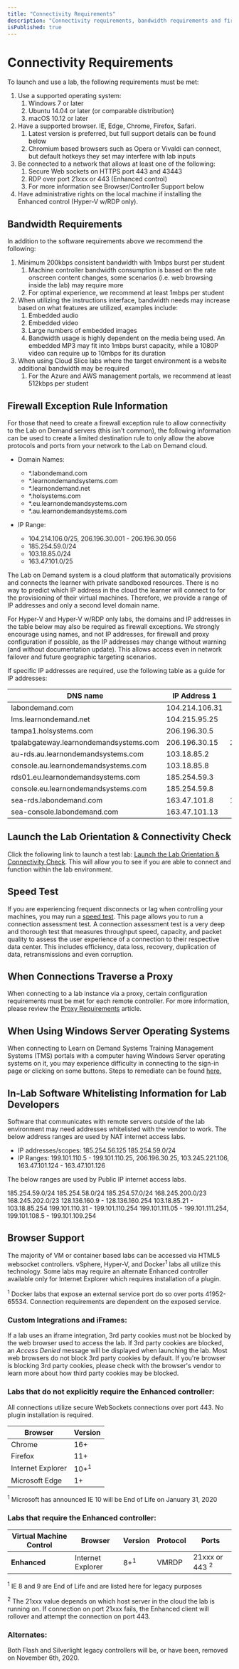 ```yaml
---
title: "Connectivity Requirements"
description: "Connectivity requirements, bandwidth requirements and firewall rules for labs. "
isPublished: true
---
```


# Connectivity Requirements

To launch and use a lab, the following requirements must be met:

1. Use a supported operating system:
    1. Windows 7 or later
    1. Ubuntu 14.04 or later (or comparable distribution)
    1. macOS 10.12 or later
1. Have a supported browser. IE, Edge, Chrome, Firefox, Safari.
    1. Latest version is preferred, but full support details can be found below
    1. Chromium based browsers such as Opera or Vivaldi can connect, but default hotkeys they set may interfere with lab inputs
1. Be connected to a network that allows at least one of the following:
    1. Secure Web sockets on HTTPS port 443 and 43443
    1. RDP over port 21xxx or 443 (Enhanced control)
    1. For more information see Browser/Controller Support below
1. Have administrative rights on the local machine if installing the Enhanced control (Hyper-V w/RDP only).


## Bandwidth Requirements

In addition to the software requirements above we recommend the following:

1. Minimum 200kbps consistent bandwidth with 1mbps burst per student  
    1. Machine controller bandwidth consumption is based on the rate onscreen content changes, some scenarios (i.e. web browsing inside the lab) may require more
    1. For optimal experience, we recommend at least 1mbps per student
1. When utilizing the instructions interface, bandwidth needs may increase based on what features are utilized, examples include:
    1. Embedded audio
    1. Embedded video
    1. Large numbers of embedded images
    1. Bandwidth usage is highly dependent on the media being used. An embedded MP3 may fit into 1mbps burst capacity, while a 1080P video can require up to 10mbps for its duration
1. When using Cloud Slice labs where the target environment is a website additional bandwidth may be required
    1. For the Azure and AWS management portals, we recommend at least 512kbps per student

## Firewall Exception Rule Information

For those that need to create a firewall exception rule to allow connectivity to the Lab on Demand servers (this isn&#39;t common), the following information can be used to create a limited destination rule to only allow the above protocols and ports from your network to the Lab on Demand cloud.

- Domain Names:
  - *.labondemand.com
  - *.learnondemandsystems.com
  - *.learnondemand.net
  - *.holsystems.com
  - *.eu.learnondemandsystems.com
  - *.au.learnondemandsystems.com

- IP Range:
  - 104.214.106.0/25, 206.196.30.001 - 206.196.30.056
  - 185.254.59.0/24
  - 103.18.85.0/24
  - 163.47.101.0/25


The Lab on Demand system is a cloud platform that automatically provisions and connects the learner with private sandboxed resources. There is no way to predict which IP address in the cloud the learner will connect to for the provisioning of their virtual machines. Therefore, we provide a range of IP addresses and only a second level domain name.

For Hyper-V and Hyper-V w/RDP only labs, the domains and IP addresses in the table below may also be required as firewall exceptions. We strongly encourage using names, and not IP addresses, for firewall and proxy configuration if possible, as the IP addresses may change without warning (and without documentation update). This allows access even in network failover and future geographic targeting scenarios.

If specific IP addresses are required, use the following table as a guide for IP addresses:

| **DNS name** | **IP Address 1** | **IP Address 2** |
| --- | --- | --- |
| labondemand.com | 104.214.106.31 |   |
| lms.learnondemand.net | 104.215.95.25 |   |
| tampa1.holsystems.com | 206.196.30.5 |   |
| tpalabgateway.learnondemandsystems.com | 206.196.30.15 | 206.196.30.24 |
| au-rds.au.learnondemandsystems.com | 103.18.85.2 |   |
| console.au.learnondemandsystems.com | 103.18.85.8 |   |
| rds01.eu.learnondemandsystems.com | 185.254.59.3 |   |
| console.eu.learnondemandsystems.com | 185.254.59.8 |   |
| sea-rds.labondemand.com | 163.47.101.8 | 163.47.101.9 |
| sea-console.labondemand.com | 163.47.101.13 |

## Launch the Lab Orientation & Connectivity Check

Click the following link to launch a test lab: [Launch the Lab Orientation & Connectivity Check](https://labondemand.com/Launch/122B02AA). This will allow you to see if you are able to connect and function within the lab environment.

## Speed Test

If you are experiencing frequent disconnects or lag when controlling your machines, you may run a [speed test](https://www.learnondemandsystems.com/speedtest/). This page allows you to run a connection assessment test. A connection assessment test is a very deep and thorough test that measures throughput speed, capacity, and packet quality to assess the user experience of a connection to their respective data center. This includes efficiency, data loss, recovery, duplication of data, retransmissions and even corruption.

## When Connections Traverse a Proxy

When connecting to a lab instance via a proxy, certain configuration requirements must be met for each remote controller. For more information, please review the [Proxy Requirements](proxy-requires.md) article.

## When Using Windows Server Operating Systems

When connecting to Learn on Demand Systems Training Management Systems (TMS) portals with a computer having Windows Server operating systems on it, you may experience difficulty in connecting to the sign-in page or clicking on some buttons. Steps to remediate can be found [here.](/end-user-student-faqs/class-self-paced/important-note-when-using-windows-server-operating-systems.md)

## In-Lab Software Whitelisting Information for Lab Developers

Software that communicates with remote servers outside of the lab environment may need addresses whitelisted with the vendor to work. The below address ranges are used by NAT internet access labs.

- IP addresses/scopes: 185.254.56.125 185.254.59.0/24
- IP Ranges: 199.101.110.5 - 199.101.110.25, 206.196.30.25, 103.245.221.106, 163.47.101.124 - 163.47.101.126

The below ranges are used by Public IP internet access labs.

185.254.59.0/24 185.254.58.0/24 185.254.57.0/24 168.245.200.0/23 168.245.202.0/23 128.136.160.9 - 128.136.160.254 103.18.85.21 - 103.18.85.254 199.101.110.31 - 199.101.110.254 199.101.111.05 - 199.101.111.254, 199.101.108.5 - 199.101.109.254

## Browser Support

The majority of VM or container based labs can be accessed via HTML5 websocket controllers. vSphere, Hyper-V, and Docker<sup>1</sup> labs all utilize this technology. Some labs may require an alternate Enhanced controller available only for Internet Explorer which requires installation of a plugin.

<sup>1</sup> Docker labs that expose an external service port do so over ports 41952-65534. Connection requirements are dependent on the exposed service.

### Custom Integrations and iFrames:

If a lab uses an iframe integration, 3rd party cookies must not be blocked by the web browser used to access the lab. If 3rd party cookies are blocked, an _Access Denied_ message will be displayed when launching the lab. Most web browsers do not block 3rd party cookies by default. If you're browser is blocking 3rd party cookies, please check with the browser's vendor to learn more about how third party cookies may be blocked.

### Labs that do not explicitly require the Enhanced controller:

All connections utilize secure WebSockets connections over port 443. No plugin installation is required.

| Browser | Version |
| --- | --- |
| Chrome | 16+ |
| Firefox | 11+ |
| Internet Explorer | 10+<sup>1</sup1> |
| Microsoft Edge | 1+ |

<sup>1</sup> Microsoft has announced IE 10 will be End of Life on January 31, 2020

### Labs that require the Enhanced controller:

| **Virtual Machine Control** | **Browser** | **Version** | **Protocol** | **Ports** |
| --- | --- | --- | --- | --- |
| **Enhanced** | Internet Explorer | 8+<sup>1</sup> | VMRDP | 21xxx or 443 <sup>2</sup> |

<sup>1</sup> IE 8 and 9 are End of Life and are listed here for legacy purposes

<sup>2</sup> The 21xxx value depends on which host server in the cloud the lab is running on. If connection on port 21xxx fails, the Enhanced client will rollover and attempt the connection on port 443.

### Alternates:

Both Flash and Silverlight legacy controllers will be, or have been, removed on November 6th, 2020.


